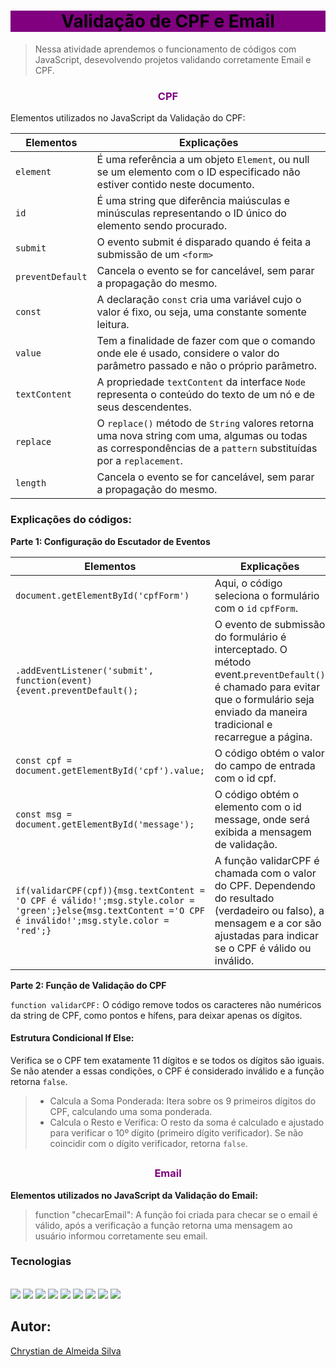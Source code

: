 <h1 align=center style="color:black ;background-color:purple">Validação de CPF e Email</h1>

>Nessa atividade aprendemos o funcionamento de códigos com JavaScript, desevolvendo projetos validando corretamente Email e CPF.
 
 

<h3 align=center style="color:purple">CPF</h3> 
Elementos utilizados no JavaScript da Validação do CPF:
 
| Elementos | Explicações |
| --- | --- |
| ``element`` | É uma referência a um objeto ``Element``, ou null se um elemento com o ID especificado não estiver contido neste documento.
| ``id`` |  É uma string que diferência maiúsculas e minúsculas representando o ID único do elemento sendo procurado.
| ``submit`` | O evento submit é disparado quando é feita a submissão de um `` <form> ``
| ``preventDefault``  | Cancela o evento se for cancelável, sem parar a propagação do mesmo.
| ``const``  | A declaração ``const`` cria uma variável cujo o valor é fixo, ou seja, uma constante somente leitura.
| ``value``  | Tem a finalidade de fazer com que o comando onde ele é usado, considere o valor do parâmetro passado e não o próprio parâmetro.
| ``textContent``  | A propriedade ``textContent`` da interface ``Node`` representa o conteúdo do texto de um nó e de seus descendentes.
| ``replace``  | O ``replace()`` método de ``String`` valores retorna uma nova string com uma, algumas ou todas as correspondências de a ``pattern`` substituídas por a ``replacement``.
| ``length``  | Cancela o evento se for cancelável, sem parar a propagação do mesmo.
 
### Explicações do códigos:
 
**Parte 1: Configuração do Escutador de Eventos**

| Elementos | Explicações |
| --- | --- |
| ``document.getElementById('cpfForm')`` | Aqui, o código seleciona o formulário com o ``id`` ``cpfForm``. |
| ``.addEventListener('submit', function(event){event.preventDefault();`` | O evento de submissão do formulário é interceptado. O método event.``preventDefault()`` é chamado para evitar que o formulário seja enviado da maneira tradicional e recarregue a página. |
| ``const cpf = document.getElementById('cpf').value;`` | O código obtém o valor do campo de entrada com o id cpf. |
| ``const msg = document.getElementById('message');`` | O código obtém o elemento com o id message, onde será exibida a mensagem de validação. | 
| ``if(validarCPF(cpf)){msg.textContent = 'O CPF é válido!';msg.style.color = 'green';}else{msg.textContent ='O CPF é inválido!';msg.style.color = 'red';}`` | A função validarCPF é chamada com o valor do CPF. Dependendo do resultado (verdadeiro ou falso), a mensagem e a cor são ajustadas para indicar se o CPF é válido ou inválido. |

**Parte 2: Função de Validação do CPF**

``function validarCPF:`` O código remove todos os caracteres não numéricos da string de CPF, como pontos e hífens, para deixar apenas os dígitos.


#### Estrutura Condicional If Else:

Verifica se o CPF tem exatamente 11 dígitos e se todos os dígitos são iguais. Se não atender a essas condições, o CPF é considerado inválido e a função retorna ``false``.
>* Calcula a Soma Ponderada:
Itera sobre os 9 primeiros dígitos do CPF, calculando uma soma ponderada.
>* Calcula o Resto e Verifica:
O resto da soma é calculado e ajustado para verificar o 10º dígito (primeiro dígito verificador). Se não coincidir com o dígito verificador, retorna ``false``.
 
##
 

<h3 align=center style="color:purple">Email</h3>


**Elementos utilizados no JavaScript da Validação do Email:**
>function "checarEmail": A função foi criada para checar se o email é válido, após a verificação a função retorna uma mensagem ao usuário informou corretamente seu email.


 
### Tecnologias
<div style="display: inline_block"><br>
   
<img align="" src="https://img.shields.io/badge/CSS3-1572B6?style=for-the-badge&logo=css3&logoColor=white">
<img align="" src="https://img.shields.io/badge/HTML5-E34F26?style=for-the-badge&logo=html5&logoColor=white">
<img align="" src="https://img.shields.io/badge/VSCode-0078D4?style=for-the-badge&logo=visual%20studio%20code&logoColor=white">
<img align="" src="https://img.shields.io/badge/GitHub-100000?style=for-the-badge&logo=github&logoColor=white">
<img align="" src="https://img.shields.io/badge/GIT-E44C30?style=for-the-badge&logo=git&logoColor=white ">
<img src="https://img.shields.io/badge/javascript-%23323330.svg?style=for-the-badge&logo=javascript&logoColor=%23F7DF1E">
<img src="https://img.shields.io/badge/markdown-%23000000.svg?style=for-the-badge&logo=markdown&logoColor=white">
<img src="https://img.shields.io/badge/OneDrive-0078D4.svg?style=for-the-badge&logo=microsoftonedrive&logoColor=white">
<img src="https://img.shields.io/badge/linkedin-%230077B5.svg?style=for-the-badge&logo=linkedin&logoColor=white">

</div>
 
##
 
## Autor:
[Chrystian de Almeida Silva](https://github.com/ESChrystian/validation)